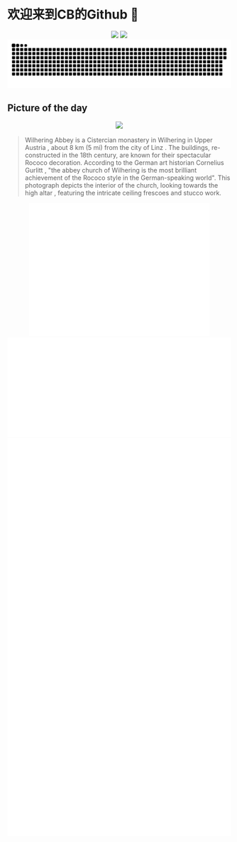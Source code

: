 
# 欢迎来到CB的Github 👋

<div align="center">
  <img height="137px" src="https://github-readme-stats.vercel.app/api?username=SuperCB&show_icons=true&theme=radical" />
  <img height="137px" src="https://github-readme-stats.vercel.app/api/top-langs/?username=SuperCB&hide_title=true&hide_border=true&layout=compact&langs_count=6&text_color=000&icon_color=fff" />
</div>


<div align="center">
    <img src="./contribution-snake/github-contribution-grid-snake.svg" />
</div>



## Picture of the day
<div align="center">
  <img width=400px src="https://upload.wikimedia.org/wikipedia/commons/thumb/9/99/Stift_Wilhering_Kirche_Innenraum_01.jpg/525px-Stift_Wilhering_Kirche_Innenraum_01.jpg" />
</div>

>Wilhering Abbey  is a  Cistercian  monastery in  Wilhering  in  Upper Austria , about 8 km (5 mi) from the city of  Linz . The buildings, re-constructed in the 18th century, are known for their spectacular  Rococo  decoration. According to the German art historian  Cornelius Gurlitt , "the abbey church of Wilhering is the most brilliant achievement of the Rococo style in the German-speaking world". This photograph depicts the interior of the church, looking towards the  high altar , featuring the intricate ceiling  frescoes  and  stucco  work.



<div align="center">
  <img height="300px" src="base_metrics.svg" />
  <img  src="metrics.plugin.calendar.full.svg" />
</div>


<div align="center">
  <img  src="plugin_metrics.svg" /> 
</div>
